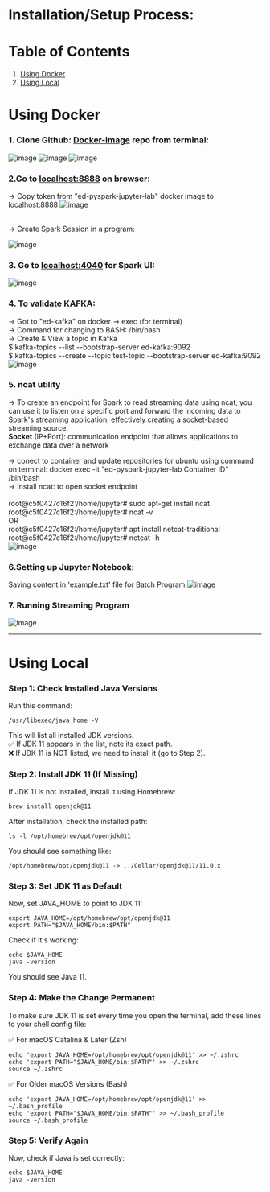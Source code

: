 # Installation/Setup Process:

# Table of Contents
1. [Using Docker](#using-docker)
2. [Using Local](#using-local)

# Using Docker
### 1. Clone Github: [Docker-image](https://github.com/subhamkharwal/docker-images?tab=readme-ov-file)  repo from terminal:
![image](https://github.com/user-attachments/assets/5327789f-f0bf-4193-a09b-985f8502f9cc)
![image](https://github.com/user-attachments/assets/70e3b59f-a72f-489a-8683-1a648a32f467)
![image](https://github.com/user-attachments/assets/70956a02-14a7-41cb-96c5-7c95d084ea59)


### 2.Go to [localhost:8888](http://localhost:8888/) on browser:

-> Copy token from "ed-pyspark-jupyter-lab" docker image to localhost:8888
![image](https://github.com/user-attachments/assets/69566675-24ce-40c8-8664-76344e3bbdb6)

<br>
-> Create Spark Session in a program:

![image](https://github.com/user-attachments/assets/4058eb47-0863-4860-9c8b-e6819afe91fc)

### 3. Go to [localhost:4040](http://localhost:4040/) for Spark UI:
![image](https://github.com/user-attachments/assets/6c2f6ba7-ef48-4233-a763-f926f439de5b)

### 4. To validate KAFKA:
   -> Got to "ed-kafka" on docker -> exec (for terminal) <br>
   -> Command for changing to BASH: /bin/bash <br>
   -> Create & View a topic in Kafka <br>
   $ kafka-topics --list --bootstrap-server ed-kafka:9092 <br>
   $ kafka-topics --create --topic test-topic --bootstrap-server ed-kafka:9092 <br>
   ![image](https://github.com/user-attachments/assets/51980797-149f-4133-9ca6-1247f76bf02c)

### 5. ncat utility 
-> To create an endpoint for Spark to read streaming data using ncat, you can use it to listen on a specific port and forward the incoming data to Spark's streaming application, effectively creating a socket-based streaming source. <br>
**Socket** (IP+Port): communication endpoint that allows applications to exchange data over a network<br>

  -> conect to container and update repositories for ubuntu using command on terminal: docker exec -it "ed-pyspark-jupyter-lab Container ID" /bin/bash <br>
  -> Install ncat: to open socket endpoint   <br>                                                                          
             root@c5f0427c16f2:/home/jupyter# sudo apt-get install ncat <br>
             root@c5f0427c16f2:/home/jupyter# ncat -v <br>
      OR <br>
             root@c5f0427c16f2:/home/jupyter# apt install netcat-traditional <br>
             root@c5f0427c16f2:/home/jupyter# netcat -h <br>
             ![image](https://github.com/user-attachments/assets/3afc61c0-8a29-4aec-b248-e083eee8d296)

 
 ### 6.Setting up Jupyter Notebook:
Saving content in 'example.txt' file for Batch Program
![image](https://github.com/user-attachments/assets/6f6a6bad-a369-4f27-8b59-580affdd0f25)


### 7. Running Streaming Program
![image](https://github.com/user-attachments/assets/2331cf0e-cdea-4d56-a570-7cc8d34e5906)


************************************************************************************************************************************************************
# Using Local

### Step 1: Check Installed Java Versions 
Run this command:

```
/usr/libexec/java_home -V
```
This will list all installed JDK versions. <br>
✅ If JDK 11 appears in the list, note its exact path. <br>
❌ If JDK 11 is NOT listed, we need to install it (go to Step 2).

### Step 2: Install JDK 11 (If Missing) <br>
If JDK 11 is not installed, install it using Homebrew:

```
brew install openjdk@11
```
After installation, check the installed path:

```
ls -l /opt/homebrew/opt/openjdk@11
```
You should see something like:

```
/opt/homebrew/opt/openjdk@11 -> ../Cellar/openjdk@11/11.0.x
```

### Step 3: Set JDK 11 as Default <br>
Now, set JAVA_HOME to point to JDK 11:

```
export JAVA_HOME=/opt/homebrew/opt/openjdk@11
export PATH="$JAVA_HOME/bin:$PATH"
```
Check if it's working:
```
echo $JAVA_HOME
java -version
```
You should see Java 11.

### Step 4: Make the Change Permanent
To make sure JDK 11 is set every time you open the terminal, add these lines to your shell config file:

✅ For macOS Catalina & Later (Zsh)
```
echo 'export JAVA_HOME=/opt/homebrew/opt/openjdk@11' >> ~/.zshrc
echo 'export PATH="$JAVA_HOME/bin:$PATH"' >> ~/.zshrc
source ~/.zshrc
```
✅ For Older macOS Versions (Bash)
```
echo 'export JAVA_HOME=/opt/homebrew/opt/openjdk@11' >> ~/.bash_profile
echo 'export PATH="$JAVA_HOME/bin:$PATH"' >> ~/.bash_profile
source ~/.bash_profile
```

### Step 5: Verify Again
Now, check if Java is set correctly:
```
echo $JAVA_HOME
java -version
```




  
